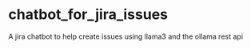 # chatbot_for_jira_issues
A jira chatbot to help create issues using llama3 and the ollama rest api
